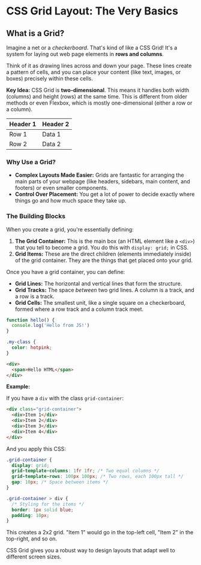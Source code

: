 # CSS Grid Layout: The Very Basics

## What is a Grid?

Imagine a net or a _checkerboard_. That's kind of like a CSS Grid! It's a system for laying out web page elements in **rows and columns**.

Think of it as drawing lines across and down your page. These lines create a pattern of cells, and you can place your content (like text, images, or boxes) precisely within these cells.

**Key Idea:** CSS Grid is **two-dimensional**. This means it handles both width (columns) and height (rows) at the same time. This is different from older methods or even Flexbox, which is mostly one-dimensional (either a row or a column).

| Header 1 | Header 2 |
| -------- | -------- |
| Row 1    | Data 1   |
| Row 2    | Data 2   |

### Why Use a Grid?

- **Complex Layouts Made Easier:** Grids are fantastic for arranging the main parts of your webpage (like headers, sidebars, main content, and footers) or even smaller components.
- **Control Over Placement:** You get a lot of power to decide exactly where things go and how much space they take up.

### The Building Blocks

When you create a grid, you're essentially defining:

1.  **The Grid Container:** This is the main box (an HTML element like a `<div>`) that you tell to become a grid. You do this with `display: grid;` in CSS.
2.  **Grid Items:** These are the direct children (elements immediately inside) of the grid container. They are the things that get placed onto your grid.

Once you have a grid container, you can define:

- **Grid Lines:** The horizontal and vertical lines that form the structure.
- **Grid Tracks:** The space _between_ two grid lines. A column is a track, and a row is a track.
- **Grid Cells:** The smallest unit, like a single square on a checkerboard, formed where a row track and a column track meet.

```javascript
function hello() {
  console.log('Hello from JS!')
}
```

```css
.my-class {
  color: hotpink;
}
```

```html
<div>
  <span>Hello HTML</span>
</div>
```

**Example:**

If you have a `div` with the class `grid-container`:

```html
<div class="grid-container">
  <div>Item 1</div>
  <div>Item 2</div>
  <div>Item 3</div>
  <div>Item 4</div>
</div>
```

And you apply this CSS:

```css
.grid-container {
  display: grid;
  grid-template-columns: 1fr 1fr; /* Two equal columns */
  grid-template-rows: 100px 100px; /* Two rows, each 100px tall */
  gap: 10px; /* Space between items */
}

.grid-container > div {
  /* Styling for the items */
  border: 1px solid blue;
  padding: 10px;
}
```

This creates a 2x2 grid. "Item 1" would go in the top-left cell, "Item 2" in the top-right, and so on.

CSS Grid gives you a robust way to design layouts that adapt well to different screen sizes.
